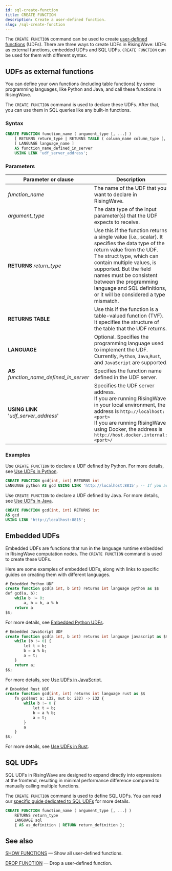 ```yaml
---
id: sql-create-function
title: CREATE FUNCTION
description: Create a user-defined function.
slug: /sql-create-function
---
```

<head>
  <link rel="canonical" href="https://docs.risingwave.com/docs/current/sql-create-function/" />
</head>

The `CREATE FUNCTION` command can be used to create [user-defined functions](/sql/udf/user-defined-functions.md) (UDFs). There are three ways to create UDFs in RisingWave: UDFs as external functions, embedded UDFs and SQL UDFs. `CREATE FUNCTION` can be used for them with different syntax.

## UDFs as external functions

You can define your own functions (including table functions) by some programming languages, like Python and Java, and call these functions in RisingWave. 

The `CREATE FUNCTION` command is used to declare these UDFs. After that, you can use them in SQL queries like any built-in functions.

### Syntax

```sql
CREATE FUNCTION function_name ( argument_type [, ...] )
    [ RETURNS return_type | RETURNS TABLE ( column_name column_type [, ...] ) ]
    [ LANGUAGE language_name ]
    AS function_name_defined_in_server
    USING LINK 'udf_server_address';
```

### Parameters

| Parameter or clause | Description |
| --- | --- |
| *function_name* | The name of the UDF that you want to declare in RisingWave. |
| *argument_type* | The data type of the input parameter(s) that the UDF expects to receive.|
| **RETURNS** *return_type* | Use this if the function returns a single value (i.e., scalar). It specifies the data type of the return value from the UDF.<br />The struct type, which can contain multiple values, is supported. But the field names must be consistent between the programming language and SQL definitions, or it will be considered a type mismatch.|
| **RETURNS TABLE** | Use this if the function is a table-valued function (TVF). It specifies the structure of the table that the UDF returns. |
| **LANGUAGE** | Optional. Specifies the programming language used to implement the UDF. <br/> Currently, `Python`, `Java`,`Rust`, and `JavaScript` are supported.|
| **AS** *function_name_defined_in_server* | Specifies the function name defined in the UDF server.|
| **USING LINK** '*udf_server_address*' | Specifies the UDF server address. <br/>If you are running RisingWave in your local environment, the address is `http://localhost:<port>` <br/> If you are running RisingWave using Docker, the address is `http://host.docker.internal:<port>/`|

### Examples

Use `CREATE FUNCTION` to declare a UDF defined by Python. For more details, see [Use UDFs in Python](/sql/udf/udf-python.md).

```sql
CREATE FUNCTION gcd(int, int) RETURNS int
LANGUAGE python AS gcd USING LINK 'http://localhost:8815'; -- If you are running RisingWave using Docker, replace the address with 'http://host.docker.internal:8815'.
```

Use `CREATE FUNCTION` to declare a UDF defined by Java. For more details, see [Use UDFs in Java](/sql/udf/udf-java.md).

```sql
CREATE FUNCTION gcd(int, int) RETURNS int  
AS gcd  
USING LINK 'http://localhost:8815';
```

## Embedded UDFs

Embedded UDFs are functions that run in the language runtime embedded in RisingWave computation nodes. The `CREATE FUNCTION` command is used to create these UDFs.

Here are some examples of embedded UDFs, along with links to specific guides on creating them with different languages.


```sql title="Embedded UDFs"
# Embedded Python UDF
create function gcd(a int, b int) returns int language python as $$
def gcd(a, b):
    while b != 0:
        a, b = b, a % b
    return a
$$;
```

For more details, see [Embedded Python UDFs](/sql/udf/udf-python-embedded.md).

```sql title="Embedded UDFs"
# Embedded JavaScript UDF
create function gcd(a int, b int) returns int language javascript as $$
    while (b != 0) {
        let t = b;
        b = a % b;
        a = t;
    }
    return a;
$$;
```

For more details, see [Use UDFs in JavaScript](/sql/udf/udf-javascript.md).

```sql title="Embedded UDFs"
# Embedded Rust UDF
create function gcd(int, int) returns int language rust as $$
    fn gcd(mut a: i32, mut b: i32) -> i32 {
        while b != 0 {
            let t = b;
            b = a % b;
            a = t;
        }
        a
    }
$$;
```

For more details, see [Use UDFs in Rust](/sql/udf/udf-rust.md).

## SQL UDFs

SQL UDFs in RisingWave are designed to expand directly into expressions at the frontend, resulting in minimal performance difference compared to manually calling multiple functions. 

The `CREATE FUNCTION` command is used to define SQL UDFs. You can read our [specific guide dedicated to SQL UDFs](/sql/udf/sql-udfs.md) for more details.

```sql title="Syntax of SQL UDFs"
CREATE FUNCTION function_name ( argument_type [, ...] )
    RETURNS return_type
    LANGUAGE sql
    { AS as_definition | RETURN return_definition }; 
```

## See also

[SHOW FUNCTIONS](/sql/commands/sql-show-functions.md) — Show all user-defined functions.

[DROP FUNCTION](/sql/commands/sql-drop-function.md) — Drop a user-defined function.
